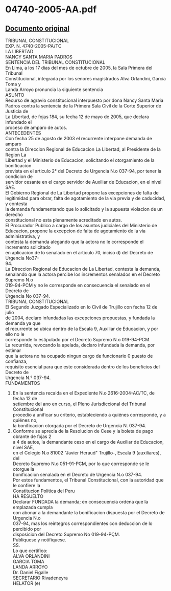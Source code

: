 
04740-2005-AA.pdf
=================
  
[Documento original](https://tc.gob.pe/jurisprudencia/2005/04740-2005-AA.pdf)  
---  
TRIBUNAL CONSTITUCIONAL  
EXP. N. 4740-2005-PA/TC  
LA LIBERTAD  
NANCY SANTA MARIA PADROS  
SENTENCIA DEL TRIBUNAL CONSTITUCIONAL  
En Lima, a los 17 dias del mes de octubre de 2005, la Sala Primera del Tribunal  
Constitucional, integrada por los senores magistrados Alva Orlandini, Garcia Toma y  
Landa Arroyo pronuncia la siguiente sentencia  
ASUNTO  
Recurso de agravio constitucional interpuesto por dona Nancy Santa Maria  
Padros contra la sentencia de la Primera Sala Civil de la Corte Superior de Justicia de  
La Libertad, de fojas 184, su fecha 12 de mayo de 2005, que declara infundado el  
proceso de amparo de autos.  
ANTECEDENTES  
Con fecha 25 de agosto de 2003 el recurrente interpone demanda de amparo  
contra la Direccion Regional de Educacion La Libertad, al Presidente de la Region La  
Libertad y el Ministerio de Educacion, solicitando el otorgamiento de la bonificacion  
prevista en el articulo 2° del Decreto de Urgencia N.o 037-94, por tener la condicion de  
servidor cesante en el cargo servidor de Auxiliar de Educacion, en el nivel SAE.  
El Gobierno Regional de La Libertad propone las excepciones de falta de  
legitimidad para obrar, falta de agotamiento de la via previa y de caducidad, y contesta  
la demanda fundamentando que lo solicitado y la supuesta violacion de un derecho  
constitucional no esta plenamente acreditado en autos.  
El Procurador Publico a cargo de los asuntos judiciales del Ministerio de  
Educacion, propone la excepcion de falta de agotamiento de la via administrativa, y  
contesta la demanda alegando que la actora no le corresponde el incremento solicitado  
en aplicacion de lo senalado en el articulo 70, inciso d) del Decreto de Urgencia No37-  
94.  
La Direccion Regional de Educacion de La Libertad, contesta la demanda,  
senalando que la actora percibe los incrementos senalados en el Decreto Supremo N.o  
019-94-PCM y no le corresponde en consecuencia el senalado en el Decreto de  
Urgencia No 037-94.  
TRIBUNAL CONSTITUCIONAL  
El Segundo Juzgado Especializado en lo Civil de Trujillo con fecha 12 de julio  
de 2004, declaro infundadas las excepciones propuestas, y fundada la demanda ya que  
el recurrente se ubica dentro de la Escala 9, Auxiliar de Educacion, y por ello no le  
corresponde lo estipulado por el Decreto Supremo N.o 019-94-PCM.  
La recurrida, revocando la apelada, declaro infundada la demanda, por estimar  
que la actora no ha ocupado ningun cargo de funcionario 0 puesto de confianza,  
requisito esencial para que este considerada dentro de los beneficios del Decreto de  
Urgencia N.° 037-94.  
FUNDAMENTOS  
1. En la sentencia recaida en el Expediente N.o 2616-2004-AC/TC, de fecha 12 de  
setiembre del ano en curso, el Pleno Jurisdiccional del Tribunal Constitucional  
procedio a unificar su criterio, estableciendo a quiénes corresponde, y a quiénes no,  
la bonificacion otorgada por el Decreto de Urgencia N. 037-94.  
2. Conforme se aprecia de la Resolucion de Cese y la boleta de pago obrante de fojas 2  
a 4 de autos, la demandante ceso en el cargo de Auxiliar de Educacion, nivel SAE,  
en el Colegio N.o 81002 "Javier Heraud" Trujillo-, Escala 9 (auxiliares), del  
Decreto Supremo N.o 051-91-PCM, por lo que corresponde se le otorgue la  
bonificacion senalada en el Decreto de Urgencia N.o 037-94.  
Por estos fundamentos, el Tribunal Constitucional, con la autoridad que le confiere la  
Constitucion Politica del Peru  
HA RESUELTO  
Declarar FUNDADA la demanda; en consecuencia ordena que la emplazada cumpla  
con abonar a la demandante la bonificacion dispuesta por el Decreto de Urgencia N.o  
037-94, mas los reintegros correspondientes con deduccion de lo percibido por  
disposicion del Decreto Supremo No 019-94-PÇM.  
Publiquese y notifiquese.  
SS.  
Lo que certifico:  
ALVA ORLANDINI  
GARCIA TOMA  
LANDA ARROYO  
Dr. Daniel Figalle  
SECRETARIO Rivadeneyra  
HELATOR (e)